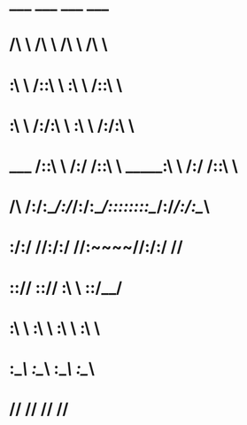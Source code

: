 
#        ___          ___          ___          ___     
#       /\  \        /\  \        /\  \        /\  \    
#       \:\  \      /::\  \       \:\  \      /::\  \   
#        \:\  \    /:/\:\  \       \:\  \    /:/\:\  \  
#    ___ /::\  \  /:/ /::\  \  _____\:\  \  /:/ /::\  \ 
#   /\  /:/\:\__\/:/_/:/\:\__\/::::::::\__\/:/_/:/\:\__\
#   \:\/:/  \/__/\:\/:/  \/__/\:\~~\~~\/__/\:\/:/  \/__/
#    \::/__/      \::/__/      \:\  \       \::/__/     
#     \:\  \       \:\  \       \:\  \       \:\  \     
#      \:\__\       \:\__\       \:\__\       \:\__\    
#       \/__/        \/__/        \/__/        \/__/    
